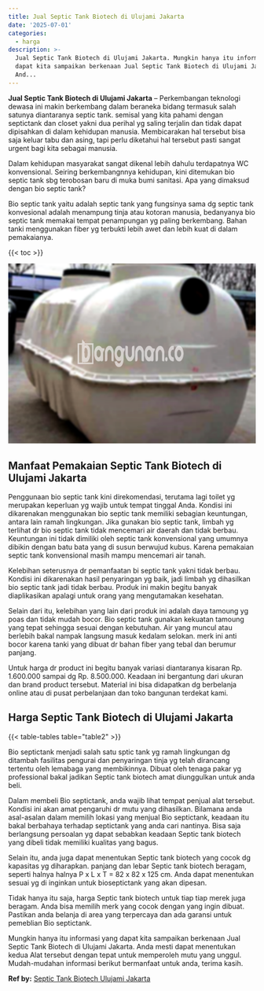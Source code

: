 ```yaml
---
title: Jual Septic Tank Biotech di Ulujami Jakarta
date: '2025-07-01'
categories:
  - harga
description: >-
  Jual Septic Tank Biotech di Ulujami Jakarta. Mungkin hanya itu informasi yang
  dapat kita sampaikan berkenaan Jual Septic Tank Biotech di Ulujami Jakarta.
  And...
---
```


**Jual Septic Tank Biotech di Ulujami Jakarta** – Perkembangan teknologi dewasa ini makin berkembang dalam beraneka bidang termasuk salah satunya diantaranya septic tank. semisal yang kita pahami dengan septictank dan closet yakni dua perihal yg saling terjalin dan tidak dapat dipisahkan di dalam kehidupan manusia. Membicarakan hal tersebut bisa saja keluar tabu dan asing, tapi perlu diketahui hal tersebut pasti sangat urgent bagi kita sebagai manusia.

Dalam kehidupan masyarakat sangat dikenal lebih dahulu terdapatnya WC konvensional. Seiring berkembangnnya kehidupan, kini ditemukan bio septic tank sbg terobosan baru di muka bumi sanitasi. Apa yang dimaksud dengan bio septic tank?

Bio septic tank yaitu adalah septic tank yang fungsinya sama dg septic tank konvesional adalah menampung tinja atau kotoran manusia, bedanyanya bio septic tank memakai tempat penampungan yg paling berkembang. Bahan tanki menggunakan fiber yg terbukti lebih awet dan lebih kuat di dalam pemakaianya.

{{< toc >}}

![Jual Septic Tank Biotech di Ulujami Jakarta](/images/jual-bio-septictank-20.png)

## Manfaat Pemakaian Septic Tank Biotech di Ulujami Jakarta

Penggunaan bio septic tank kini direkomendasi, terutama lagi toilet yg merupakan keperluan yg wajib untuk tempat tinggal Anda. Kondisi ini dikarenakan menggunakan bio septic tank memiliki sebagian keuntungan, antara lain ramah lingkungan. Jika gunakan bio septic tank, limbah yg terlihat dr bio septic tank tidak mencemari air daerah dan tidak berbau. Keuntungan ini tidak dimiliki oleh septic tank konvensional yang umumnya dibikin dengan batu bata yang di susun berwujud kubus. Karena pemakaian septic tank konvensional masih mampu mencemari air tanah.

Kelebihan seterusnya dr pemanfaatan bi septic tank yakni tidak berbau. Kondisi ini dikarenakan hasil penyaringan yg baik, jadi limbah yg dihasilkan bio septic tank jadi tidak berbau. Produk ini makin begitu banyak diaplikasikan apalagi untuk orang yang mengutamakan kesehatan.

Selain dari itu, kelebihan yang lain dari produk ini adalah daya tamoung yg poas dan tidak mudah bocor. Bio septic tank gunakan kekuatan tamoung yang tepat sehingga sesuai dengan kebutuhan. Air yang muncul atau berlebih bakal nampak langsung masuk kedalam selokan. merk ini anti bocor karena tanki yang dibuat dr bahan fiber yang tebal dan berumur panjang.

Untuk harga dr product ini begitu banyak variasi diantaranya kisaran Rp. 1.600.000 sampai dg Rp. 8.500.000. Keadaan ini bergantung dari ukuran dan brand product tersebut. Material ini bisa didapatkan dg berbelanja online atau di pusat perbelanjaan dan toko bangunan terdekat kami.

## Harga Septic Tank Biotech di Ulujami Jakarta

{{< table-tables table="table2" >}}

Bio septictank menjadi salah satu sptic tank yg ramah lingkungan dg ditambah fasilitas pengurai dan penyaringan tinja yg telah dirancang tertentu oleh lemabaga yang membikinnya. Dibuat oleh tenaga pakar yg professional bakal jadikan Septic tank biotech amat diunggulkan untuk anda beli.

Dalam membeli Bio septictank, anda wajib lihat tempat penjual alat tersebut. Kondisi ini akan amat pengaruhi dr mutu yang dihasilkan. Bilamana anda asal-asalan dalam memilih lokasi yang menjual Bio septictank, keadaan itu bakal berbahaya terhadap septictank yang anda cari nantinya. Bisa saja berlangsung persoalan yg dapat sebabkan keadaan Septic tank biotech yang dibeli tidak memiliki kualitas yang bagus.

Selain itu, anda juga dapat menentukan Septic tank biotech yang cocok dg kapasitas yg diharapkan. panjang dan lebar Septic tank biotech beragam, seperti halnya halnya P x L x T = 82 x 82 x 125 cm. Anda dapat menentukan sesuai yg di inginkan untuk bioseptictank yang akan dipesan.

Tidak hanya itu saja, harga Septic tank biotech untuk tiap tiap merek juga beragam. Anda bisa memilih merk yang cocok dengan yang ingin dibuat. Pastikan anda belanja di area yang terpercaya dan ada garansi untuk pemeblian Bio septictank.

Mungkin hanya itu informasi yang dapat kita sampaikan berkenaan Jual Septic Tank Biotech di Ulujami Jakarta. Anda mesti dapat menentukan kedua Alat tersebut dengan tepat untuk memperoleh mutu yang unggul. Mudah-mudahan informasi berikut bermanfaat untuk anda, terima kasih.

**Ref by:** [Septic Tank Biotech Ulujami Jakarta](https://id.wikipedia.org/wiki/Septic)
